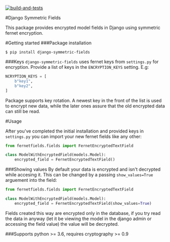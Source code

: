 [![build-and-tests](https://github.com/Szczaleg/django-symmetric-fields/actions/workflows/django.yml/badge.svg)](https://github.com/Szczaleg/django-symmetric-fields/actions/workflows/django.yml)

#Django Symmetric Fields

This package provides encrypted model fields in Django using symmetric fernet encryption.

#Getting started
###Package installation
```shell
$ pip install django-symmetric-fields
```
###Keys
```django-symmetric-fields``` uses fernet keys from ```settings.py``` for encryption. Provide a list of keys in the ```ENCRYPTION_KEYS``` setting. E.g:

```python
NCRYPTION_KEYS = [
    b"key1",
    b"key2",
]
```

Package supports key rotation. A newest key in the front of the list is used to encrypt new data, while the later ones assure that the old encrypted data can still be read.

#Usage

After you've completed the initial installation and provided keys in ```settings.py``` you can import your new fernet fields like any other:

```python
from fernetfields.fields import FernetEncryptedTextField

class ModelWithEncryptedField(models.Model):
    encrypted_field = FernetEncryptedTextField()
```

###Showing values
By default your data is encrypted and isn't decrypted while accesing it. This can be changed by a passing ```show_values=True``` arguement into the field:

```python
from fernetfields.fields import FernetEncryptedTextField

class ModelWithEncryptedField(models.Model):
    encrypted_field = FernetEncryptedTextField(show_values=True)
```

Fields created this way are encrypted only in the database, if you try read the data in anyway (let it be viewing the model in the django admin or accessing the field value) the value will be decrypted.


###Supports
python >= 3.6,
requires cryptography >= 0.9